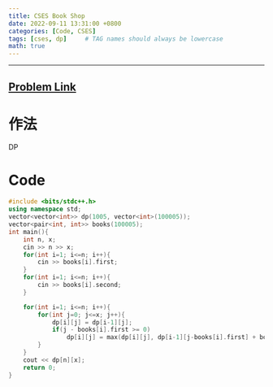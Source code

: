```yaml
---
title: CSES Book Shop
date: 2022-09-11 13:31:00 +0800
categories: [Code, CSES]
tags: [cses, dp]     # TAG names should always be lowercase
math: true
---
```


---
## [Problem Link](https://cses.fi/problemset/task/1158/ "CSES-Book Shop")

**作法**
===

DP


**Code**
===

```cpp
#include <bits/stdc++.h>
using namespace std;
vector<vector<int>> dp(1005, vector<int>(100005));
vector<pair<int, int>> books(100005);
int main(){
    int n, x;
    cin >> n >> x;
    for(int i=1; i<=n; i++){
        cin >> books[i].first;
    }
    for(int i=1; i<=n; i++){
        cin >> books[i].second;
    }

    for(int i=1; i<=n; i++){
        for(int j=0; j<=x; j++){
            dp[i][j] = dp[i-1][j];
            if(j - books[i].first >= 0)
                dp[i][j] = max(dp[i][j], dp[i-1][j-books[i].first] + books[i].second);
        }
    }
    cout << dp[n][x];
    return 0;
}
```